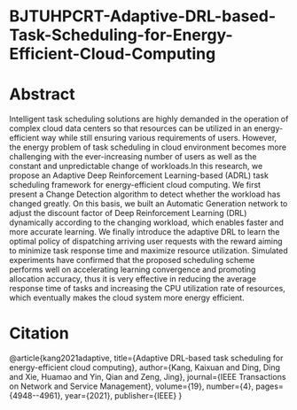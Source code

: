 # BJTUHPCRT-Adaptive-DRL-based-Task-Scheduling-for-Energy-Efficient-Cloud-Computing
# Abstract
Intelligent task scheduling solutions are highly demanded in the operation of complex cloud data centers so that resources can be utilized in an energy-efficient way while still ensuring various requirements of users. However, the energy problem of task scheduling in cloud environment becomes more challenging with the ever-increasing number of users as well as the constant and unpredictable change of workloads.In this research, we propose an Adaptive Deep Reinforcement Learning-based (ADRL) task scheduling framework for energy-efficient cloud computing. We first present a Change Detection algorithm to detect whether the workload has changed greatly. On this basis, we built an Automatic Generation network to adjust the discount factor of Deep Reinforcement Learning (DRL) dynamically according to the changing workload, which enables faster and more accurate learning. We finally introduce the adaptive DRL to learn the optimal policy of dispatching arriving user requests with the reward aiming to minimize task response time and maximize resource utilization. Simulated experiments have confirmed that the proposed scheduling scheme performs well on accelerating learning convergence and promoting allocation accuracy, thus it is very effective in reducing the average response time of tasks and increasing the CPU utilization rate of resources, which eventually makes the cloud system more energy efficient.

# Citation
@article{kang2021adaptive,
  title={Adaptive DRL-based task scheduling for energy-efficient cloud computing},
  author={Kang, Kaixuan and Ding, Ding and Xie, Huamao and Yin, Qian and Zeng, Jing},
  journal={IEEE Transactions on Network and Service Management},
  volume={19},
  number={4},
  pages={4948--4961},
  year={2021},
  publisher={IEEE}
}
